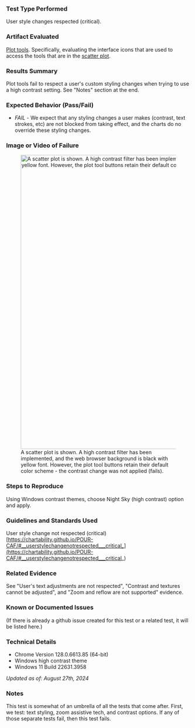 ### Test Type Performed
User style changes respected (critical).

### Artifact Evaluated
[Plot tools](https://docs.bokeh.org/en/latest/docs/user_guide/interaction/tools.html#ug-interaction-tools). Specifically, evaluating the interface icons that are used to access the tools that are in the [scatter plot](https://quansight-labs.github.io/bokeh-a11y-audit/#_ts1723552414769).

### Results Summary
Plot tools fail to respect a user's custom styling changes when trying to use a high contrast setting. See "Notes" section at the end.

### Expected Behavior (Pass/Fail)
- *FAIL* - We expect that any styling changes a user makes (contrast, text strokes, etc) are not blocked from taking effect, and the charts do no override these styling changes.

### Image or Video of Failure 
<figure>
    <img width="803" alt="A scatter plot is shown. A high contrast filter has been implemented, and the web browser background is black with yellow font. However, the plot tool buttons retain their default color scheme - the contrast change was not applied (fails)." src="../assets/plot-tools_style-change-respected.png">
    <figcaption>A scatter plot is shown. A high contrast filter has been implemented, and the web browser background is black with yellow font. However, the plot tool buttons retain their default color scheme - the contrast change was not applied (fails).</figcaption>
</figure>

### Steps to Reproduce
Using Windows contrast themes, choose Night Sky (high contrast) option and apply.

### Guidelines and Standards Used
User style change not respected (critical) [https://chartability.github.io/POUR-CAF/#__userstylechangenotrespected___critical_](https://chartability.github.io/POUR-CAF/#__userstylechangenotrespected___critical_)

### Related Evidence
See "User's text adjustments are not respected", "Contrast and textures cannot be adjusted", and "Zoom and reflow are not supported" evidence.

### Known or Documented Issues
(If there is already a github issue created for this test or a related test, it will be listed here.)

### Technical Details
- Chrome Version 128.0.6613.85 (64-bit)
- Windows high contrast theme
- Windows 11 Build 22631.3958

*Updated as of: August 27th, 2024*

### Notes
This test is somewhat of an umbrella of all the tests that come after. First, we test: text styling, zoom assistive tech, and contrast options. If any of those separate tests fail, then this test fails.